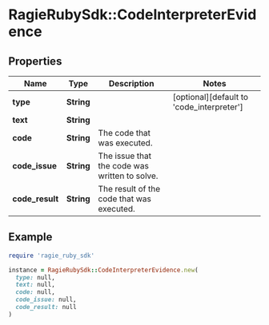 # RagieRubySdk::CodeInterpreterEvidence

## Properties

| Name | Type | Description | Notes |
| ---- | ---- | ----------- | ----- |
| **type** | **String** |  | [optional][default to &#39;code_interpreter&#39;] |
| **text** | **String** |  |  |
| **code** | **String** | The code that was executed. |  |
| **code_issue** | **String** | The issue that the code was written to solve. |  |
| **code_result** | **String** | The result of the code that was executed. |  |

## Example

```ruby
require 'ragie_ruby_sdk'

instance = RagieRubySdk::CodeInterpreterEvidence.new(
  type: null,
  text: null,
  code: null,
  code_issue: null,
  code_result: null
)
```

